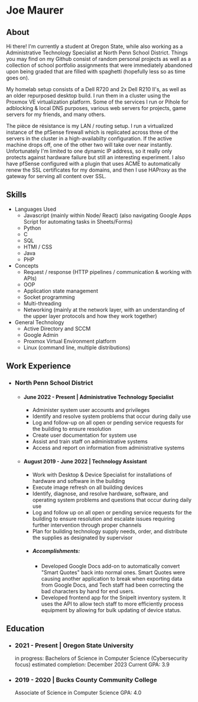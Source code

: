 # Joe Maurer
## About
  Hi there! I'm currently a student at Oregon State, while also working as a Administrative Technology Specialist at North Penn School District. Things you may find on my Github consist of random personal projects as well as a collection of school portfolio assignments that were immediately abandoned upon being graded that are filled with spaghetti (hopefully less so as time goes on). 
  
  My homelab setup consists of a Dell R720 and 2x Dell R210 II's, as well as an older repurposed desktop build. I run them in a cluster using the Proxmox VE virtualization platform. Some of the services I run or Pihole for adblocking & local DNS purposes, various web servers for projects, game servers for my friends, and many others. 
  
  The pièce de résistance is my LAN / routing setup. I run a virtualized instance of the pfSense firewall which is replicated across three of the servers in the cluster in a high-availabilty configuration. If the active machine drops off, one of the other two will take over near instantly. Unfortunately I'm limited to one dynamic IP address, so it really only protects against hardware failure but still an interesting experiment. I also have pfSense configured with a plugin that uses ACME to automatically renew the SSL certificates for my domains, and then I use HAProxy as the gateway for serving all content over SSL.
  
## Skills
  * Languages Used
    * Javascript (mainly within Node/ React) (also navigating Google Apps Script for automating tasks in Sheets/Forms)
    * Python
    * C
    * SQL
    * HTMl / CSS
    * Java
    * PHP
  * Concepts
    * Request / response (HTTP pipelines / communication & working with APIs)
    * OOP
    * Application state management
    * Socket programming
    * Multi-threading
    * Networking (mainly at the network layer, with an understanding of the upper layer protocols and how they work together)  
  * General Technology
    * Active Directory and SCCM
    * Google Admin
    * Proxmox Virtual Environment platform
    * Linux (command line, multiple distributions)

## Work Experience
* ### North Penn School District
  * #### June 2022 - Present | Administrative Technology Specialist
    * Administer system user accounts and privileges
    * Identify and resolve system problems that occur during daily use
    * Log and follow-up on all open or pending service requests for the building to ensure resolution
    * Create user documentation for system use
    * Assist and train staff on administrative systems
    * Access and report on information from administrative systems
  * #### August 2019 - June 2022 | Technology Assistant
    * Work with Desktop & Device Specialist for installations of hardware and software in the building
    * Execute image refresh on all building devices
    * Identify, diagnose, and resolve hardware, software, and operating system problems and questions that occur during daily use
    * Log and follow up on all open or pending service requests for the building to ensure resolution and escalate issues requiring further intervention through proper channels
    * Plan for building technology supply needs, order, and distribute the supplies as designated by supervisor
    * ##### Accomplishments:
      * Developed Google Docs add-on to automatically convert "Smart Quotes" back into normal ones. Smart Quotes were causing another application to break when exporting data from Google Docs, and Tech staff had been correcting the bad characters by hand for end users.
      * Developed frontend app for the SnipeIt inventory system. It uses the API to allow tech staff to more efficiently process equipment by allowing for bulk updating of device status.

## Education
* ### 2021 - Present | Oregon State University
  in progress: Bachelors of Science in Computer Science (Cybersecurity focus)
  estimated completion: December 2023
  Current GPA: 3.9
  
* ### 2019 - 2020 | Bucks County Community College 
  Associate of Science in Computer Science
  GPA: 4.0
